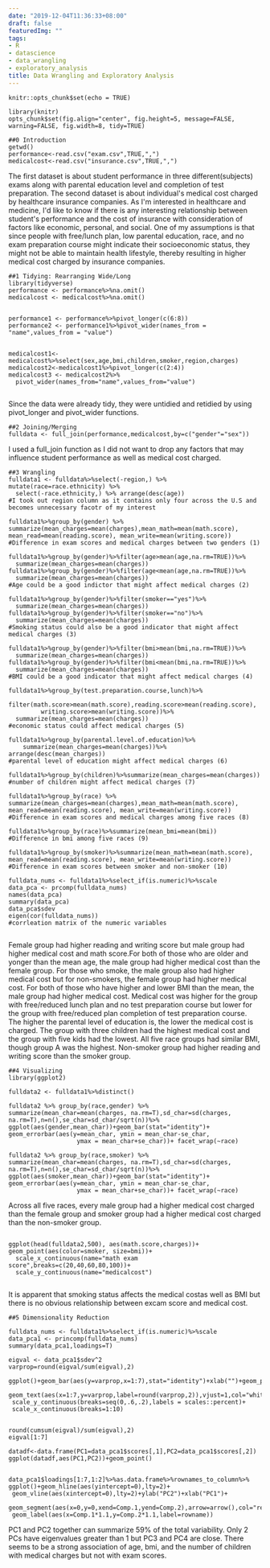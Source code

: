 ```yaml
---
date: "2019-12-04T11:36:33+08:00"
draft: false
featuredImg: ""
tags:
- R
- datascience
- data_wrangling
- exploratory_analysis
title: Data Wrangling and Exploratory Analysis
---
```


```{r setup, include=FALSE}
knitr::opts_chunk$set(echo = TRUE)

```

```{r global_options, include=FALSE}
library(knitr)
opts_chunk$set(fig.align="center", fig.height=5, message=FALSE, warning=FALSE, fig.width=8, tidy=TRUE)
```

```{R}
##0 Introduction
getwd()
performance<-read.csv("exam.csv",TRUE,",")
medicalcost<-read.csv("insurance.csv",TRUE,",")
```
The first dataset is about student performance in three different(subjects) exams along with parental education level and completion of test preparation. The second dataset is about individual's medical cost charged by healthcare insurance companies. As I'm interested in healthcare and medicine, I'd like to know if there is any interesting relationship between student's performance and the cost of insurance with consideration of factors like economic, personal, and social.
One of my assumptions is that since people with free/lunch plan, low parental education, race, and no exam preparation course might indicate their socioeconomic status, they might not be able to maintain health lifestyle, thereby resulting in higher medical cost charged by insurance companies. 
```{R}
##1 Tidying: Rearranging Wide/Long
library(tidyverse)
performance <- performance%>%na.omit()
medicalcost <- medicalcost%>%na.omit() 


performance1 <- performance%>%pivot_longer(c(6:8))
performance2 <- performance1%>%pivot_wider(names_from = "name",values_from = "value")


medicalcost1<-medicalcost%>%select(sex,age,bmi,children,smoker,region,charges)
medicalcost2<-medicalcost1%>%pivot_longer(c(2:4))  
medicalcost3 <- medicalcost2%>%
  pivot_wider(names_from="name",values_from="value")


```
Since the data were already tidy, they were untidied and retidied by using pivot_longer and pivot_wider functions.
```{R}
##2 Joining/Merging
fulldata <- full_join(performance,medicalcost,by=c("gender"="sex"))

```
I used a full_join function as I did not want to drop any factors that may influence student performance as well as medical cost charged. 
```{R}
##3 Wrangling
fulldata1 <- fulldata%>%select(-region,) %>% mutate(race=race.ethnicity) %>%
  select(-race.ethnicity,) %>% arrange(desc(age))
#I took out region column as it contains only four across the U.S and becomes unnecessary facotr of my interest

fulldata1%>%group_by(gender) %>% summarize(mean_charges=mean(charges),mean_math=mean(math.score), mean_read=mean(reading.score), mean_write=mean(writing.score))
#Difference in exam scores and medical charges between two genders (1)

fulldata1%>%group_by(gender)%>%filter(age>mean(age,na.rm=TRUE))%>%
  summarize(mean_charges=mean(charges))
fulldata1%>%group_by(gender)%>%filter(age<mean(age,na.rm=TRUE))%>%
  summarize(mean_charges=mean(charges))
#Age could be a good indictor that might affect medical charges (2)

fulldata1%>%group_by(gender)%>%filter(smoker=="yes")%>%
  summarize(mean_charges=mean(charges))
fulldata1%>%group_by(gender)%>%filter(smoker=="no")%>%
  summarize(mean_charges=mean(charges))
#Smoking status could also be a good indicator that might affect medical charges (3)

fulldata1%>%group_by(gender)%>%filter(bmi>mean(bmi,na.rm=TRUE))%>%
  summarize(mean_charges=mean(charges))
fulldata1%>%group_by(gender)%>%filter(bmi<mean(bmi,na.rm=TRUE))%>%
  summarize(mean_charges=mean(charges))
#BMI could be a good indicator that might affect medical charges (4)

fulldata1%>%group_by(test.preparation.course,lunch)%>%
  filter(math.score>mean(math.score),reading.score>mean(reading.score),
         writing.score>mean(writing.score))%>% 
  summarize(mean_charges=mean(charges))
#economic status could affect medical charges (5)

fulldata1%>%group_by(parental.level.of.education)%>%
    summarize(mean_charges=mean(charges))%>% arrange(desc(mean_charges))
#parental level of education might affect medical charges (6)

fulldata1%>%group_by(children)%>%summarize(mean_charges=mean(charges))
#number of children might affect medical charges (7)

fulldata1%>%group_by(race) %>% summarize(mean_charges=mean(charges),mean_math=mean(math.score), mean_read=mean(reading.score), mean_write=mean(writing.score))
#Difference in exam scores and medical charges among five races (8)

fulldata1%>%group_by(race)%>%summarize(mean_bmi=mean(bmi))
#Difference in bmi among five races (9)   

fulldata1%>%group_by(smoker)%>%summarize(mean_math=mean(math.score), mean_read=mean(reading.score), mean_write=mean(writing.score))
#Difference in exam scores between smoker and non-smoker (10)

fulldata_nums <- fulldata1%>%select_if(is.numeric)%>%scale
data_pca <- prcomp(fulldata_nums)
names(data_pca)
summary(data_pca)
data_pca$sdev
eigen(cor(fulldata_nums))
#corrleation matrix of the numeric variables


```
Female group had higher reading and writing score but male group had higher medical cost and math score.For both of those who are older and yonger than the mean age, the male group had higher medical cost than the female group. For those who smoke, the male group also had higher medical cost but for non-smokers, the female group had higher medical cost. For both of those who have higher and lower BMI than the mean, the male group had higher medical cost. Medical cost was higher for the group with free/reduced lunch plan and no test preparation course but lower for the group with free/reduced plan completion of test preparation course. The higher the parental level of education is, the lower the medical cost is charged. The group with three children had the highest medical cost and the group with five kids had the lowest. All five race groups had similar BMI, though group A was the highest. Non-smoker group had higher reading and writing score than the smoker group.

```{R}
##4 Visualizing
library(ggplot2)

fulldata2 <- fulldata1%>%distinct()

fulldata2 %>% group_by(race,gender) %>% summarize(mean_char=mean(charges, na.rm=T),sd_char=sd(charges, na.rm=T),n=n(),se_char=sd_char/sqrt(n))%>%
ggplot(aes(gender,mean_char))+geom_bar(stat="identity")+
geom_errorbar(aes(y=mean_char, ymin = mean_char-se_char, 
                   ymax = mean_char+se_char))+ facet_wrap(~race)

fulldata2 %>% group_by(race,smoker) %>% summarize(mean_char=mean(charges, na.rm=T),sd_char=sd(charges, na.rm=T),n=n(),se_char=sd_char/sqrt(n))%>%
ggplot(aes(smoker,mean_char))+geom_bar(stat="identity")+
geom_errorbar(aes(y=mean_char, ymin = mean_char-se_char, 
                   ymax = mean_char+se_char))+ facet_wrap(~race)
```
Across all five races, every male group had a higher medical cost charged than the female group and smoker group had a higher medical cost charged than the non-smoker group. 
```{R}

ggplot(head(fulldata2,500), aes(math.score,charges))+
geom_point(aes(color=smoker, size=bmi))+
  scale_x_continuous(name="math exam score",breaks=c(20,40,60,80,100))+
  scale_y_continuous(name="medicalcost")


```
It is apparent that smoking status affects the medical costas well as BMI but there is no obvious relationship between excam score and medical cost. 
```{R}
##5 Dimensionality Reduction

fulldata_nums <- fulldata1%>%select_if(is.numeric)%>%scale
data_pca1 <- princomp(fulldata_nums)
summary(data_pca1,loadings=T)

eigval <- data_pca1$sdev^2
varprop=round(eigval/sum(eigval),2)

ggplot()+geom_bar(aes(y=varprop,x=1:7),stat="identity")+xlab("")+geom_path(aes(y=varprop,x=1:7))+
 geom_text(aes(x=1:7,y=varprop,label=round(varprop,2)),vjust=1,col="white",size=5)+
 scale_y_continuous(breaks=seq(0,.6,.2),labels = scales::percent)+
 scale_x_continuous(breaks=1:10)


round(cumsum(eigval)/sum(eigval),2)
eigval[1:7]

datadf<-data.frame(PC1=data_pca1$scores[,1],PC2=data_pca1$scores[,2])
ggplot(datadf,aes(PC1,PC2))+geom_point()


data_pca1$loadings[1:7,1:2]%>%as.data.frame%>%rownames_to_column%>%
ggplot()+geom_hline(aes(yintercept=0),lty=2)+
 geom_vline(aes(xintercept=0),lty=2)+ylab("PC2")+xlab("PC1")+
 geom_segment(aes(x=0,y=0,xend=Comp.1,yend=Comp.2),arrow=arrow(),col="red")+
 geom_label(aes(x=Comp.1*1.1,y=Comp.2*1.1,label=rowname))
```
PC1 and PC2 together can summarize 59% of the total variability.
Only 2 PCs have eigenvalues greater than 1 but PC3 and PC4 are close.
There seems to be a strong association of age, bmi, and the number of children with medical charges but not with exam scores. 